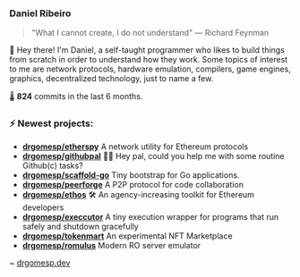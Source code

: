 ### Daniel Ribeiro
>  "What I cannot create, I do not understand" — Richard Feynman

👋 Hey there! I'm Daniel, a self-taught programmer who likes to build things from scratch
in order to understand how they work. Some topics of interest to me are network
protocols, hardware emulation, compilers, game engines, graphics, decentralized 
technology, just to name a few.

🌡️ **824** commits in the last 6 months.

### ⚡ Newest projects:

- **[drgomesp/etherspy](https://github.com/drgomesp/etherspy)** A network utility for Ethereum protocols<br/>
- **[drgomesp/githubpal](https://github.com/drgomesp/githubpal)** 👷🏽 Hey pal, could you help me with some routine Github(c) tasks?<br/>
- **[drgomesp/scaffold-go](https://github.com/drgomesp/scaffold-go)** Tiny bootstrap for Go applications.<br/>
- **[drgomesp/peerforge](https://github.com/drgomesp/peerforge)** A P2P protocol for code collaboration<br/>
- **[drgomesp/ethos](https://github.com/drgomesp/ethos)** :hammer_and_wrench: An agency-increasing toolkit for Ethereum developers<br/>
- **[drgomesp/execcutor](https://github.com/drgomesp/execcutor)** A tiny execution wrapper for programs that run safely and shutdown gracefully<br/>
- **[drgomesp/tokenmart](https://github.com/drgomesp/tokenmart)** An experimental NFT Marketplace<br/>
- **[drgomesp/romulus](https://github.com/drgomesp/romulus)** Modern RO server emulator<br/>


~ [drgomesp.dev][2]

[2]: https://drgomesp.dev
